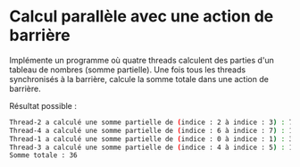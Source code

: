 # Calcul parallèle avec une action de barrière

Implémente un programme où quatre threads calculent des parties d'un tableau de nombres (somme partielle).
Une fois tous les threads synchronisés à la barrière, calcule la somme totale dans une action de barrière.


Résultat possible  :

```bash
Thread-2 a calculé une somme partielle de (indice : 2 à indice : 3) : 7
Thread-4 a calculé une somme partielle de (indice : 6 à indice : 7) : 15
Thread-1 a calculé une somme partielle de (indice : 0 à indice : 1) : 3
Thread-3 a calculé une somme partielle de (indice : 4 à indice : 5) : 11
Somme totale : 36
```